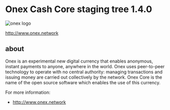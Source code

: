 Onex Cash Core staging tree 1.4.0
===============================

![onex logo](https://raw.githubusercontent.com/firesec/onexnet/master/src/qt/res/images/light/splash.png)

http://www.onex.network

about
----------------

Onex is an experimental new digital currency that enables anonymous, instant
payments to anyone, anywhere in the world. Onex uses peer-to-peer technology
to operate with no central authority: managing transactions and issuing money
are carried out collectively by the network. Onex Core is the name of the open
source software which enables the use of this currency.

For more information:

* http://www.onex.network

